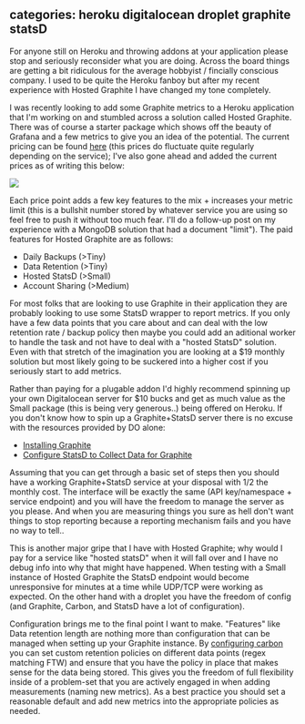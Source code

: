 categories: heroku digitalocean droplet graphite statsD
---
For anyone still on Heroku and throwing addons at your application please stop and seriously reconsider what you are doing. Across the board things are getting a bit ridiculous for the average hobbyist / fincially conscious company. I used to be quite the Heroku fanboy but after my recent experience with Hosted Graphite I have changed my tone completely.

I was recently looking to add some Graphite metrics to a Heroku application that I'm working on and stumbled across a solution called Hosted Graphite. There was of course a starter package which shows off the beauty of Grafana and a few metrics to give you an idea of the potential. The current pricing can be found [here](https://elements.heroku.com/addons/hostedgraphite) (this prices do fluctuate quite regularly depending on the service); I've also gone ahead and added the current prices as of writing this below:

![](http://i.imgur.com/Zg1r3PI.png)

Each price point adds a few key features to the mix + increases your metric limit (this is a bullshit number stored by whatever service you are using so feel free to push it without too much fear. I'll do a follow-up post on my experience with a MongoDB solution that had a document "limit"). The paid features for Hosted Graphite are as follows:

- Daily Backups (>Tiny)
- Data Retention (>Tiny)
- Hosted StatsD (>Small)
- Account Sharing (>Medium)

For most folks that are looking to use Graphite in their application they are probably looking to use some StatsD wrapper to report metrics. If you only have a few data points that you care about and can deal with the low retention rate / backup policy then maybe you could add an aditional worker to handle the task and not have to deal with a "hosted StatsD" solution. Even with that stretch of the imagination you are looking at a $19 monthly solution but most likely going to be suckered into a higher cost if you seriously start to add metrics.

Rather than paying for a plugable addon I'd highly recommend spinning up your own Digitalocean server for $10 bucks and get as much value as the Small package (this is being very generous..) being offered on Heroku. If you don't know how to spin up a Graphite+StatsD server there is no excuse with the resources provided by DO alone:

- [Installing Graphite](https://www.digitalocean.com/community/tutorials/how-to-install-and-use-graphite-on-an-ubuntu-14-04-server)
- [Configure StatsD to Collect Data for Graphite](https://www.digitalocean.com/community/tutorials/how-to-configure-statsd-to-collect-arbitrary-stats-for-graphite-on-ubuntu-14-04)

Assuming that you can get through a basic set of steps then you should have a working Graphite+StatsD service at your disposal with 1/2 the monthly cost. The interface will be exactly the same (API key/namespace + service endpoint) and you will have the freedom to manage the server as you please. And when you are measuring things you sure as hell don't want things to stop reporting because a reporting mechanism fails and you have no way to tell..

This is another major gripe that I have with Hosted Graphite; why would I pay for a service like "hosted statsD" when it will fall over and I have no debug info into why that might have happened. When testing with a Small instance of Hosted Graphite the StatsD endpoint would become unresponsive for minutes at a time while UDP/TCP were working as expected. On the other hand with a droplet you have the freedom of config (and Graphite, Carbon, and StatsD have a lot of configuration).

Configuration brings me to the final point I want to make. "Features" like Data retention length are nothing more than configuration that can be managed when setting up your Graphite instance. By [configuring carbon](http://graphite.readthedocs.org/en/latest/config-carbon.html#storage-schemas-conf) you can set custom retention policies on different data points (regex matching FTW) and ensure that you have the policy in place that makes sense for the data being stored. This gives you the freedom of full flexibility inside of a problem-set that you are actively engaged in when adding measurements (naming new metrics). As a best practice you should set a reasonable default and add new metrics into the appropriate policies as needed.
